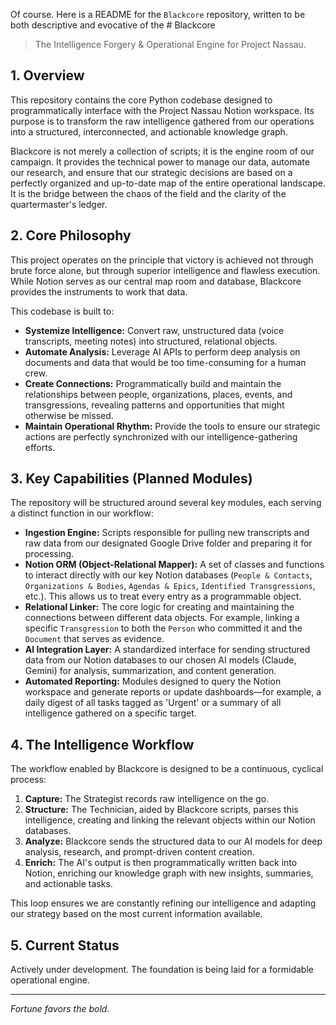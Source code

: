 Of course. Here is a README for the `Blackcore` repository, written to be both descriptive and evocative of the # Blackcore

> The Intelligence Forgery & Operational Engine for Project Nassau.

## 1. Overview

This repository contains the core Python codebase designed to programmatically interface with the Project Nassau Notion workspace. Its purpose is to transform the raw intelligence gathered from our operations into a structured, interconnected, and actionable knowledge graph.

Blackcore is not merely a collection of scripts; it is the engine room of our campaign. It provides the technical power to manage our data, automate our research, and ensure that our strategic decisions are based on a perfectly organized and up-to-date map of the entire operational landscape. It is the bridge between the chaos of the field and the clarity of the quartermaster's ledger.

## 2. Core Philosophy

This project operates on the principle that victory is achieved not through brute force alone, but through superior intelligence and flawless execution. While Notion serves as our central map room and database, Blackcore provides the instruments to work that data.

This codebase is built to:
*   **Systemize Intelligence:** Convert raw, unstructured data (voice transcripts, meeting notes) into structured, relational objects.
*   **Automate Analysis:** Leverage AI APIs to perform deep analysis on documents and data that would be too time-consuming for a human crew.
*   **Create Connections:** Programmatically build and maintain the relationships between people, organizations, places, events, and transgressions, revealing patterns and opportunities that might otherwise be missed.
*   **Maintain Operational Rhythm:** Provide the tools to ensure our strategic actions are perfectly synchronized with our intelligence-gathering efforts.

## 3. Key Capabilities (Planned Modules)

The repository will be structured around several key modules, each serving a distinct function in our workflow:

*   **Ingestion Engine:** Scripts responsible for pulling new transcripts and raw data from our designated Google Drive folder and preparing it for processing.
*   **Notion ORM (Object-Relational Mapper):** A set of classes and functions to interact directly with our key Notion databases (`People & Contacts`, `Organizations & Bodies`, `Agendas & Epics`, `Identified Transgressions`, etc.). This allows us to treat every entry as a programmable object.
*   **Relational Linker:** The core logic for creating and maintaining the connections between different data objects. For example, linking a specific `Transgression` to both the `Person` who committed it and the `Document` that serves as evidence.
*   **AI Integration Layer:** A standardized interface for sending structured data from our Notion databases to our chosen AI models (Claude, Gemini) for analysis, summarization, and content generation.
*   **Automated Reporting:** Modules designed to query the Notion workspace and generate reports or update dashboards—for example, a daily digest of all tasks tagged as 'Urgent' or a summary of all intelligence gathered on a specific target.

## 4. The Intelligence Workflow

The workflow enabled by Blackcore is designed to be a continuous, cyclical process:

1.  **Capture:** The Strategist records raw intelligence on the go.
2.  **Structure:** The Technician, aided by Blackcore scripts, parses this intelligence, creating and linking the relevant objects within our Notion databases.
3.  **Analyze:** Blackcore sends the structured data to our AI models for deep analysis, research, and prompt-driven content creation.
4.  **Enrich:** The AI's output is then programmatically written back into Notion, enriching our knowledge graph with new insights, summaries, and actionable tasks.

This loop ensures we are constantly refining our intelligence and adapting our strategy based on the most current information available.

## 5. Current Status

Actively under development. The foundation is being laid for a formidable operational engine.

---
*Fortune favors the bold.*
